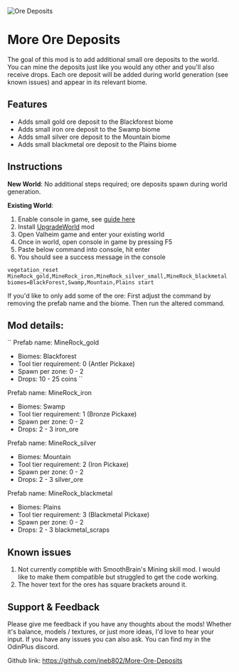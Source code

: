 ﻿![Ore Deposits](https://i.imgur.com/P5YqhgM.png)

# More Ore Deposits
The goal of this mod is to add additional small ore deposits to the world. You can mine the deposits just like you would any other and you'll also receive drops. Each ore deposit will be added during world generation (see known issues) and appear in its relevant biome. 


## Features
- Adds small gold ore deposit to the Blackforest biome
- Adds small iron ore deposit to the Swamp biome
- Adds small silver ore deposit to the Mountain biome
- Adds small blackmetal ore deposit to the Plains biome

## Instructions
**New World**: No additional steps required; ore deposits spawn during world generation.

**Existing World**:
1. Enable console in game, see [guide here](https://valheim.fandom.com/wiki/Console_Commands)
3. Install [UpgradeWorld](https://valheim.thunderstore.io/package/JereKuusela/Upgrade_World/) mod
4. Open Valheim game and enter your existing world 
5. Once in world, open console in game by pressing F5
6. Paste below command into console, hit enter
7. You should see a success message in the console

`vegetation_reset MineRock_gold,MineRock_iron,MineRock_silver_small,MineRock_blackmetal biomes=BlackForest,Swamp,Mountain,Plains start`

If you'd like to only add some of the ore: First adjust the command by removing the prefab name and the biome. Then run the altered command.


## Mod details:
``
Prefab name: MineRock_gold
- Biomes: Blackforest
- Tool tier requirement: 0 (Antler Pickaxe)
- Spawn per zone: 0 - 2
- Drops: 10 - 25 coins
``

Prefab name: MineRock_iron
- Biomes: Swamp
- Tool tier requirement: 1 (Bronze Pickaxe)
- Spawn per zone: 0 - 2
- Drops: 2 - 3 iron_ore

Prefab name: MineRock_silver
- Biomes: Mountain
- Tool tier requirement: 2 (Iron Pickaxe)
- Spawn per zone: 0 - 2
- Drops: 2 - 3 silver_ore

Prefab name: MineRock_blackmetal
- Biomes: Plains
- Tool tier requirement: 3 (Blackmetal Pickaxe)
- Spawn per zone: 0 - 2
- Drops: 2 - 3 blackmetal_scraps


## Known issues
1. Not currently comptible with SmoothBrain's Mining skill mod. I would like to make them compatible but struggled to get the code working.
2. The hover text for the ores has square brackets around it.

## Support & Feedback
Please give me feedback if you have any thoughts about the mods! Whether it's balance, models / textures, or just more ideas, I'd love to hear your input. If you have any issues you can also ask. You can find my in the OdinPlus discord.

Github link: https://github.com/jneb802/More-Ore-Deposits
